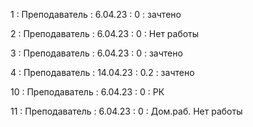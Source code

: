 1 : Преподаватель : 6.04.23 : 0 : зачтено

2 : Преподаватель : 6.04.23 : 0 : Нет работы

3 : Преподаватель : 6.04.23 : 0 : зачтено

4 : Преподаватель : 14.04.23 : 0.2 : зачтено

10 : Преподаватель : 6.04.23 : 0 : РК

11 : Преподаватель : 6.04.23 : 0 : Дом.раб. Нет работы
